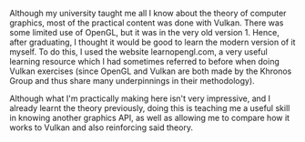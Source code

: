 Although my university taught me all I know about the theory of computer graphics, most of the practical content was done with Vulkan. There was some limited use of OpenGL, but it was in the very old version 1. Hence, after graduating, I thought it would be good to learn the modern version of it myself. To do this, I used the website learnopengl.com, a very useful learning resource which I had sometimes referred to before when doing Vulkan exercises (since OpenGL and Vulkan are both made by the Khronos Group and thus share many underpinnings in their methodology).

Although what I'm practically making here isn't very impressive, and I already learnt the theory previously, doing this is teaching me a useful skill in knowing another graphics API, as well as allowing me to compare how it works to Vulkan and also reinforcing said theory.
